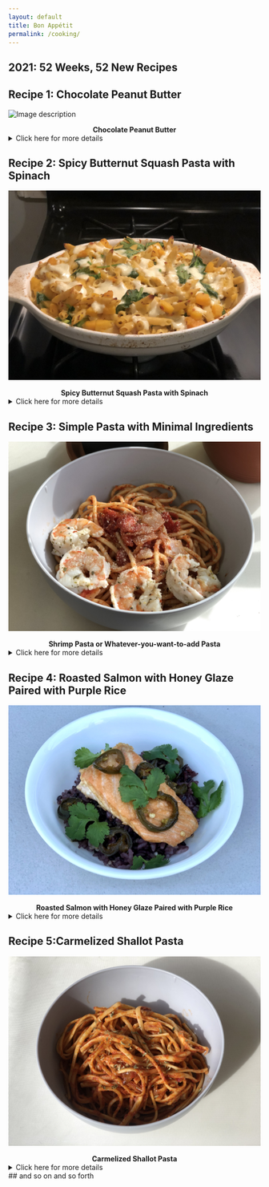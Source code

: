 ```yaml
---
layout: default
title: Bon Appétit
permalink: /cooking/
---
```

## 2021: 52 Weeks, 52 New Recipes

## Recipe 1: Chocolate Peanut Butter
![Image description](/images/20210103_chocolatepeanutbutter.png)
<center><b>Chocolate Peanut Butter</b></center>
<details>
  <summary>Click here for more details</summary>
Think nutella but peanut butter (although, just read somewhere that nutella is primarily sugar and palm oil with hazelnuts coming in at a distant third ingredient-sad). I loosely "followed" <a href="https://www.inspiredtaste.net/21318/how-to-make-peanut-butter-three-ways/">this</a> recipe. I chopped 2 cups of roasted peanuts in a food processor- luckily if you have a mom who just happened to send you back from the holidays with a giant tub of freshly roasted raw peanuts, you're in luck! Once the peanuts are chopped finely (might have to open up the processor and scrape some of the peanuts stuck to the side walls a few times) and have the consistency matching the crumbs leftover from a <a href="https://www.reddit.com/r/starterpacks/comments/8wadm6/nature_valley_crunch_starterpack/?utm_source=share&utm_medium=web2x&context=3">Nature Valley Crunchy Granola Bar</a>, add in oil, salt, cocoa powder, powdered sugar, and use your food processor to blend it all together. I ended up adding more oil little by little to get the consistency just right for my liking. I also added a 1/2 teaspoon of ground cinnamon because why not? I transferred the resulting chocolate peanut butter into a mason jar and stored it in the fridge. 
</details>


## Recipe 2: Spicy Butternut Squash Pasta with Spinach
![Image description](/images/20210101_Butternut_Squash.jpg)
<center><b>Spicy Butternut Squash Pasta with Spinach</b></center>
<details>
  <summary>Click here for more details</summary>
First time cooking with butternut squash- came out pretty good too. The recipe I followed was from The <a href="https://cooking.nytimes.com/recipes/1021535-spicy-butternut-squash-pasta-with-spinach">New York Times</a>. Instead of ground cumin, I substituted it with whole cumin seeds and because I like cumin seeds a lot, I doubled the amount to two tablespoons. For next time, I'd probably add more salt along the way and add some sliced pickled jalapeños right before baking the dish (I just used raw jalapeños this time) to help the flavor.
</details>

## Recipe 3: Simple Pasta with Minimal Ingredients
![Image description](/images/20210105_pasta.jpg)
<center><b>Shrimp Pasta or Whatever-you-want-to-add Pasta</b></center>
<details>
  <summary>Click here for more details</summary>
Here's a really simple recipe to make pasta that does not taste like you put store bought pasta directly into a jar of pre-made pasta sauce. This recipe was adapted from a phone call I had with my mom about how she made the seafood pasta we had over winter break. Here are very loose and rather hand wavy instructions. For the pasta pictured above, I will admit that I spilled half a container of italian seasoning into my pasta and had to pick out as much as I could. With that being said, I don't think italian spices are necessary so I will opt out going forward. So without further ado, here are the ingredients:
<br>For a serving size to feed a village, you'll need:
<ul>
<li>olive oil, enough to cover the bottom of a pan (I used a 14" diameter, 3" tall pan)</li>
<li>3 cloves of garlic, finely chopped</li> 
<li>1 medium sized oninon, chopped</li>
<li>1/2 cup of White Zinfandel Wine (I used Beringer- doesn't break the bank and it also happens to be the one my mom used)
<li>28 oz can of San Marzano Tomatoes, Crushed (I really like <a href="https://www.instacart.com/landing?product_id=24878&retailer_id=161&region_id=1392025211&mrid=142960563&utm_medium=sem_shopping&utm_source=instacart_google&utm_campaign=ad_demand_shopping_food_ca_losangeles_newengen&utm_content=accountid-8145171519_campaignid-1700095389_adgroupid-86977167996_device-c&gclid=Cj0KCQiA3NX_BRDQARIsALA3fIJi8iaJhoLX6iQR2jblePi_21TmbloVDHHqRqPpMPxBHWLKcT00GXsaAoiPEALw_wcB">this brand</a>)</li>
<li>1 lb of spaghetti</li>
<li>parmesan cheese [optional]</li>
<li>shrimp [optional]</li>
</ul>
<br>
So yeah- you only need 6 ingredients to make this pasta (of course, if you want to add shrimp, meat, or other vegetables, you can also tack that onto the ingredients).

<br> So the general instructions are first, heat up the pan, add in the oil, add in the garlic. Saute for 1 minute and then add the diced onions. Saute the onion and garlic mixture for 5 minutes or until the onions have a semi-tranparent appearance. Reduce the heat a bit and add in the wine and mix for another few minutes. Afterwards, add in the tomato sauce. This is basically it for the sauce. If you want to dilute the sauce, you can also use some of boiled pasta water to dilute and thin the sauce a bit. Add in the pasta noodles and mix! Voila. Also, pour yourself a glass of some of that white zinfandel and enjoy!

Note: Since I was making this for my apartmentmate (who also happens to be vegetarian) I cooked the shrimp separately and added it to my bowl. If you want to add the shrimp directly into the sauce, I would add it when you reduce the heat and add the wine, so that it can soak in the flavor that the wine imparts. If you want to add it in after like I did, I peeled the raw shrimp and had it sitting in a bowl with lemon juice and italian seasoning for 30 minutes prior to cooking.
</details>


## Recipe 4: Roasted Salmon with Honey Glaze Paired with Purple Rice
![Image description](/images/20210107_salmon.JPG)
<center><b>Roasted Salmon with Honey Glaze Paired with Purple Rice</b></center>
<details>
  <summary>Click here for more details</summary>
  
</details>

## Recipe 5:Carmelized Shallot Pasta
![Image description](/images/20210112_pasta.JPG)
<center><b>Carmelized Shallot Pasta</b></center>
<details>
  <summary>Click here for more details</summary>
</details>
## and so on and so forth

